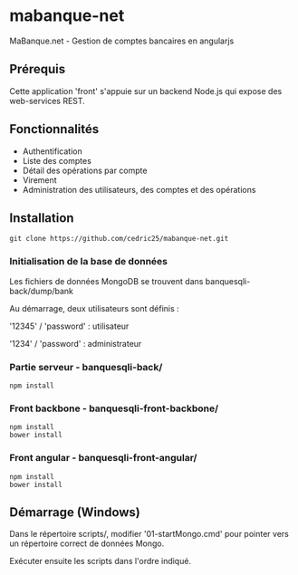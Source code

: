 # mabanque-net

MaBanque.net - Gestion de comptes bancaires en angularjs

## Prérequis

Cette application 'front' s'appuie sur un backend Node.js qui expose des web-services REST.

## Fonctionnalités

* Authentification
* Liste des comptes
* Détail des opérations par compte
* Virement
* Administration des utilisateurs, des comptes et des opérations

## Installation

    git clone https://github.com/cedric25/mabanque-net.git

### Initialisation de la base de données

Les fichiers de données MongoDB se trouvent dans banquesqli-back/dump/bank

Au démarrage, deux utilisateurs sont définis :

  '12345' / 'password' : utilisateur

  '1234' / 'password'  : administrateur
    
### Partie serveur - banquesqli-back/

    npm install

### Front backbone - banquesqli-front-backbone/

    npm install
    bower install

### Front angular - banquesqli-front-angular/

    npm install
    bower install

## Démarrage (Windows)

Dans le répertoire scripts/, modifier '01-startMongo.cmd' pour pointer vers un répertoire correct de données Mongo.

Exécuter ensuite les scripts dans l'ordre indiqué.
